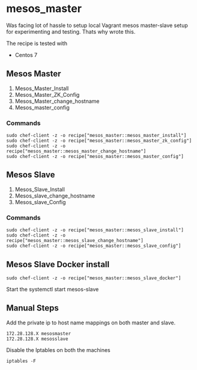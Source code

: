 # mesos_master

Was facing lot of hassle to setup local Vagrant mesos master-slave setup for experimenting and testing. Thats why wrote this.

The recipe is tested with
- Centos 7

## Mesos Master

1. Mesos_Master_Install
2. Mesos_Master_ZK_Config
3. Mesos_Master_change_hostname
4. Mesos_master_config


### Commands

```
sudo chef-client -z -o recipe["mesos_master::mesos_master_install"]
sudo chef-client -z -o recipe["mesos_master::mesos_master_zk_config"]
sudo chef-client -z -o recipe["mesos_master::mesos_master_change_hostname"]
sudo chef-client -z -o recipe["mesos_master::mesos_master_config"]

```

## Mesos Slave

1. Mesos_Slave_Install
2. Mesos_slave_change_hostname
3. Mesos_slave_Config


### Commands
```
sudo chef-client -z -o recipe["mesos_master::mesos_slave_install"]
sudo chef-client -z -o recipe["mesos_master::mesos_slave_change_hostname"]
sudo chef-client -z -o recipe["mesos_master::mesos_slave_config"]

```

## Mesos Slave Docker install

```
sudo chef-client -z -o recipe["mesos_master::mesos_slave_docker"]
```

Start the systemctl start mesos-slave


## Manual Steps

Add the private ip to host name mappings on both master and slave.

```
172.28.128.X mesosmaster
172.28.128.X mesosslave
```
Disable the Iptables on both the machines

```
iptables -F
```
